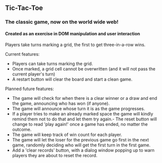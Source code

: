 ## Tic-Tac-Toe

### The classic game, now on the world wide web!

#### Created as an exercise in DOM manipulation and user interaction

Players take turns marking a grid, the first to get three-in-a-row wins.

Current features:
- Players can take turns marking the grid.
- Once marked, a grid cell cannot be overwritten (and it will not pass the current player's turn)
- A restart button will clear the board and start a clean game.

Planned future features:
- The game will check for when there is a clear winner or a draw and end the game, announcing who has won (if anyone).
- The game will announce whose turn it is as the game progresses.
- If a player tries to make an already marked space the game will kindly remind them not to do that and let them try again.- The reset button will change to read 'play again!' once a game has ended, no matter the outcome.
- The game will keep track of win count for each player.
- The game will let the loser for the previous game go first in the next game, randomly deciding who will get the first turn in the first game.
- Add a 'clear records' button, with a dialog window popping up to warn players they are about to reset the record.